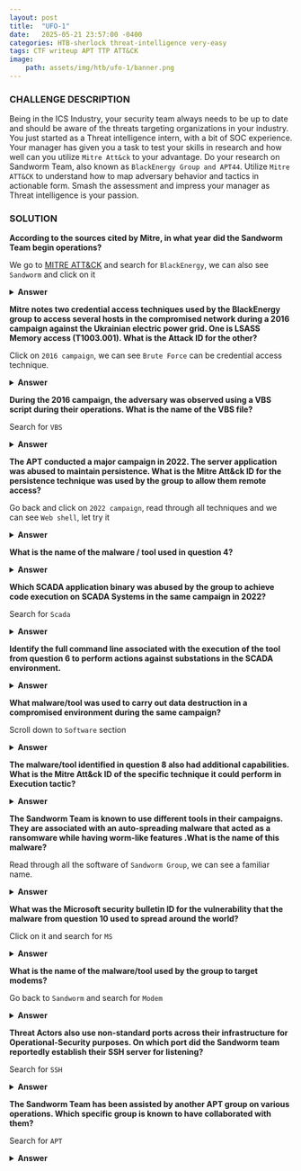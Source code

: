 ```yaml
---
layout: post
title:  "UFO-1"
date:   2025-05-21 23:57:00 -0400
categories: HTB-sherlock threat-intelligence very-easy
tags: CTF writeup APT TTP ATT&CK 
image:
    path: assets/img/htb/ufo-1/banner.png
---
```


### CHALLENGE DESCRIPTION
Being in the ICS Industry, your security team always needs to be up to date and should be aware of the threats targeting organizations in your industry. You just started as a Threat intelligence intern, with a bit of SOC experience. Your manager has given you a task to test your skills in research and how well can you utilize `Mitre Att&ck` to your advantage. Do your research on Sandworm Team, also known as `BlackEnergy Group and APT44`. Utilize `Mitre ATT&CK` to understand how to map adversary behavior and tactics in actionable form. Smash the assessment and impress your manager as Threat intelligence is your passion.

### SOLUTION 

**According to the sources cited by Mitre, in what year did the Sandworm Team begin operations?**

We go to [MITRE ATT&CK](https://attack.mitre.org/campaigns/) and search for `BlackEnergy`, we can also see `Sandworm` and click on it
 
<details>
<summary><b>Answer</b></summary>
2009
</details>

**Mitre notes two credential access techniques used by the BlackEnergy group to access several hosts in the compromised network during a 2016 campaign against the Ukrainian electric power grid. One is LSASS Memory access (T1003.001). What is the Attack ID for the other?**

Click on `2016 campaign`, we can see `Brute Force` can be credential access technique.

<details>
<summary><b>Answer</b></summary>
T1110
</details>

**During the 2016 campaign, the adversary was observed using a VBS script during their operations. What is the name of the VBS file?**

Search for `VBS`

<details>
<summary><b>Answer</b></summary>
ufn.vbs
</details>

**The APT conducted a major campaign in 2022. The server application was abused to maintain persistence. What is the Mitre Att&ck ID for the persistence technique was used by the group to allow them remote access?**

Go back and click on `2022 campaign`, read through all techniques and we can see `Web shell`, let try it

<details>
<summary><b>Answer</b></summary>
T1505.003
</details>

**What is the name of the malware / tool used in question 4?**
<details>
<summary><b>Answer</b></summary>
Neo-REGEORG
</details>



**Which SCADA application binary was abused by the group to achieve code execution on SCADA Systems in the same campaign in 2022?**

Search for `Scada`
<details>
<summary><b>Answer</b></summary>
scilc.exe
</details>


**Identify the full command line associated with the execution of the tool from question 6 to perform actions against substations in the SCADA environment.**
<details>
<summary><b>Answer</b></summary>
C:\sc\prog\exec\scilc.exe -do pack\scil\s1.txt
</details>


**What malware/tool was used to carry out data destruction in a compromised environment during the same campaign?**

Scroll down to `Software` section
<details>
<summary><b>Answer</b></summary>
CaddyWiper 
</details>



**The malware/tool identified in question 8 also had additional capabilities. What is the Mitre Att&ck ID of the specific technique it could perform in Execution tactic?**
<details>
<summary><b>Answer</b></summary>
T1106
</details>


**The Sandworm Team is known to use different tools in their campaigns. They are associated with an auto-spreading malware that acted as a ransomware while having worm-like features .What is the name of this malware?**

Read through all the software of `Sandworm Group`, we can see a familiar name.
<details>
<summary><b>Answer</b></summary>
NotPetya
</details>


**What was the Microsoft security bulletin ID for the vulnerability that the malware from question 10 used to spread around the world?**

Click on it and search for `MS`
<details>
<summary><b>Answer</b></summary>
MS17-010 
</details>


**What is the name of the malware/tool used by the group to target modems?**

Go back to `Sandworm` and search for `Modem`
<details>
<summary><b>Answer</b></summary>
AcidRain
</details>


**Threat Actors also use non-standard ports across their infrastructure for Operational-Security purposes. On which port did the Sandworm team reportedly establish their SSH server for listening?**

Search for `SSH`
<details>
<summary><b>Answer</b></summary>
6789
</details>


**The Sandworm Team has been assisted by another APT group on various operations. Which specific group is known to have collaborated with them?**

Search for `APT`
<details>
<summary><b>Answer</b></summary>
APT28
</details>

